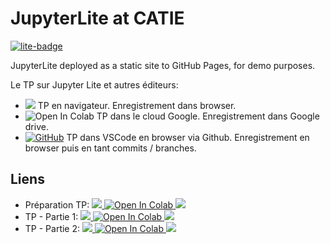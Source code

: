 # JupyterLite at CATIE




[![lite-badge](https://jupyterlite.rtfd.io/en/latest/_static/badge.svg)](https://jupyterlite.github.io/demo)

JupyterLite deployed as a static site to GitHub Pages, for demo purposes.


Le TP sur Jupyter Lite et autres éditeurs: 

* <img src="https://img.shields.io/badge/run-Jupyter-blue"> TP en navigateur. Enregistrement dans browser.
* <img src="https://colab.research.google.com/assets/colab-badge.svg" alt="Open In Colab"/> TP dans le cloud Google. Enregistrement dans Google drive. 
* [![GitHub](https://badgen.net/badge/icon/github?icon=github&label)](https://github.dev/catie-aq/jupyterlite-tp/content/dames.ipynb) TP dans VSCode en browser via Github. Enregistrement en browser puis en tant commits / branches.



## Liens

* Préparation TP:  <a target="_blank" href="https://catie-aq.github.io/jupyterlite-tp/lab?path=dames.ipynb">
<img src="https://img.shields.io/badge/run-Jupyter-blue"> </a>  <a target="_blank" href="https://colab.research.google.com/github/catie-aq/jupyterlite-tp/blob/main/content/dames.ipynb">
  <img src="https://colab.research.google.com/assets/colab-badge.svg" alt="Open In Colab"/>
 </a> <a href="https://github.dev/catie-aq/jupyterlite-tp/content/dames.ipynb">   <img src="https://img.shields.io/badge/run-Github-teal"> </a>
* TP - Partie 1: <a target="_blank" href="https://catie-aq.github.io/jupyterlite-tp/lab?path=tp2-cotation.ipynb">
<img src="https://img.shields.io/badge/run-Jupyter-blue"> <a> <a target="_blank" href="https://colab.research.google.com/github/catie-aq/jupyterlite-tp/blob/main/content/tp2-cotation.ipynb">
  <img src="https://colab.research.google.com/assets/colab-badge.svg" alt="Open In Colab"/>
</a> <a href="https://github.dev/catie-aq/jupyterlite-tp/content/tp2-cotation.ipynb"> <img src="https://img.shields.io/badge/run-Github-teal"> </a> 
* TP - Partie 2: <a target="_blank" href="https://catie-aq.github.io/jupyterlite-tp/lab?path=tp2-temps-reaction.ipynb"> <img src="https://img.shields.io/badge/run-Jupyter-blue"> 
</a> <a target="_blank" href="https://colab.research.google.com/github/catie-aq/jupyterlite-tp/blob/main/content/tp2-temps-reaction.ipynb"> <img src="https://colab.research.google.com/assets/colab-badge.svg" alt="Open In Colab"/> </a> <a href="https://github.dev/catie-aq/jupyterlite-tp/content/tp2-temps-reaction.ipynb"> <img src="https://img.shields.io/badge/run-Github-teal"> </a>


